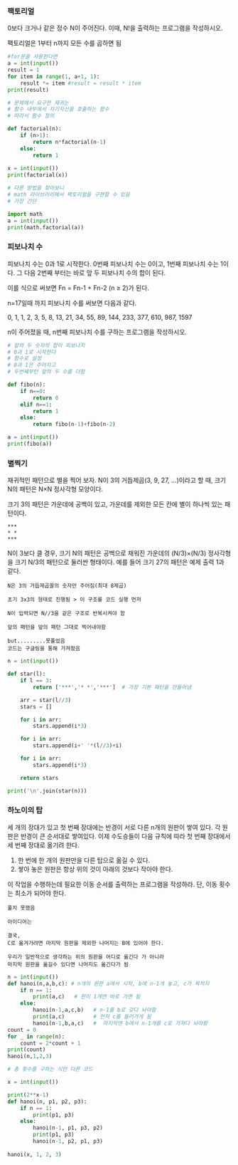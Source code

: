 ### 팩토리얼

0보다 크거나 같은 정수 N이 주어진다. 이때, N!을 출력하는 프로그램을 작성하시오.

팩토리얼은 1부터 n까지 모든 수를 곱하면 됨

```python
#for문을 사용한다면
a = int(input()) 
result = 1 
for item in range(1, a+1, 1): 
    result *= item #result = result * item 
print(result)

```

```python
# 문제에서 요구한 재귀는
# 함수 내부에서 자기자신을 호출하는 함수
# 따라서 함수 정의

def factorial(n):
    if (n>1):
        return n*factorial(n-1)
    else:
        return 1
    
x = int(input())
print(factorial(x))
```

```python
# 다른 방법을 찾아보니
# math 라이브러리에서 팩토리얼을 구현할 수 있음
# 가장 간단 

import math
a = int(input())
print(math.factorial(a))
```

### 피보나치 수

피보나치 수는 0과 1로 시작한다. 0번째 피보나치 수는 0이고, 1번째 피보나치 수는 1이다.
그 다음 2번째 부터는 바로 앞 두 피보나치 수의 합이 된다.

이를 식으로 써보면 Fn = Fn-1 + Fn-2 (n ≥ 2)가 된다.

n=17일때 까지 피보나치 수를 써보면 다음과 같다.

0, 1, 1, 2, 3, 5, 8, 13, 21, 34, 55, 89, 144, 233, 377, 610, 987, 1597

n이 주어졌을 때, n번째 피보나치 수를 구하는 프로그램을 작성하시오.

```python
# 앞의 두 숫자의 합이 피보나치
# 0과 1로 시작한다
# 함수로 설정 
# 0과 1은 주어지고 
# 두번째부턴 앞의 두 수를 더함 

def fibo(n):
    if n==0:
        return 0
    elif n==1:
        return 1
    else:
        return fibo(n-1)+fibo(n-2)

a = int(input())
print(fibo(a))
```

### 별찍기

재귀적인 패턴으로 별을 찍어 보자. N이 3의 거듭제곱(3, 9, 27, ...)이라고 할 때, 크기 N의 패턴은 N×N 정사각형 모양이다.

크기 3의 패턴은 가운데에 공백이 있고, 가운데를 제외한 모든 칸에 별이 하나씩 있는 패턴이다.

```
***
* *
***
```

N이 3보다 클 경우, 크기 N의 패턴은 공백으로 채워진 가운데의 (N/3)×(N/3) 정사각형을 크기 N/3의 패턴으로 둘러싼 형태이다. 예를 들어 크기 27의 패턴은 예제 출력 1과 같다.

```
N은 3의 거듭제곱꼴의 숫자만 주어짐(최대 8제곱)

초기 3x3의 형태로 진행됨 > 이 구조를 코드 실행 먼저

N이 입력되면 N//3을 같은 구조로 반복시켜야 함

앞의 패턴을 앞의 패턴 그대로 찍어내야함

but.........못풀었음
코드는 구글링을 통해 가져왔음 

```

```python
n = int(input())

def star(l):
    if l == 3:
        return ['***','* *','***']  # 가장 기본 패턴을 만들어냄 

    arr = star(l//3)
    stars = []

    for i in arr:
        stars.append(i*3)

    for i in arr:
        stars.append(i+' '*(l//3)+i)

    for i in arr:
        stars.append(i*3)

    return stars

print('\n'.join(star(n)))
```

### 하노이의 탑

세 개의 장대가 있고 첫 번째 장대에는 반경이 서로 다른 n개의 원판이 쌓여 있다.
각 원판은 반경이 큰 순서대로 쌓여있다.
이제 수도승들이 다음 규칙에 따라 첫 번째 장대에서 세 번째 장대로 옮기려 한다.

1. 한 번에 한 개의 원판만을 다른 탑으로 옮길 수 있다.
2. 쌓아 놓은 원판은 항상 위의 것이 아래의 것보다 작아야 한다.

이 작업을 수행하는데 필요한 이동 순서를 출력하는 프로그램을 작성하라. 단, 이동 횟수는 최소가 되어야 한다.

```
풀지 못했음

아이디어는 

결국,
C로 옮겨가려면 마지막 원판을 제외한 나머지는 B에 있어야 한다.

우리가 일반적으로 생각하는 위의 원판을 어디로 옮긴다 가 아니라
마지막 원판을 옮길수 있다면 나머지도 옮긴다가 됨

```

```python
n = int(input())
def hanoi(n,a,b,c): # n개의 원판 a에서 시작, b에 n-1개 놓고, c가 목적지 
    if n == 1:
        print(a,c)   # 판이 1개면 바로 가면 됨  
    else:  
        hanoi(n-1,a,c,b)   # n-1를 b로 갖다 놔야함  
        print(a,c)         # 먼저 c를 들러가게 됨
        hanoi(n-1,b,a,c)   #  마지막엔 b에서 n-1개를 c로 가져다 놔야함
count = 0
for _ in range(n):
    count = 2*count + 1
print(count)
hanoi(n,1,2,3)
```

```python
# 총 횟수를 구하는 식만 다른 코드

x = int(input())

print(2**x-1)
def hanoi(n, p1, p2, p3):
    if n == 1:
        print(p1, p3)
    else:
        hanoi(n-1, p1, p3, p2)
        print(p1, p3)
        hanoi(n-1, p2, p1, p3)
        
hanoi(x, 1, 2, 3)

```

